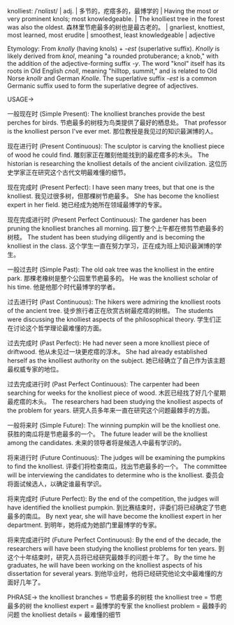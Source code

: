 knolliest: /ˈnɒliɪst/ | adj. | 多节的，疙瘩多的，最博学的 | Having the most or very prominent knols; most knowledgeable. |  The knolliest tree in the forest was also the oldest. 森林里节疤最多的树也是最古老的。 | gnarliest, knottiest, most learned, most erudite | smoothest, least knowledgeable | adjective

Etymology:  From *knolly* (having knols) + *-est* (superlative suffix). *Knolly* is likely derived from *knol*, meaning "a rounded protuberance; a knob," with the addition of the adjective-forming suffix *-y*.  The word "knol" itself has its roots in Old English *cnoll*, meaning "hilltop, summit," and is related to Old Norse *knollr* and German *Knolle*.  The superlative suffix *-est* is a common Germanic suffix used to form the superlative degree of adjectives.


USAGE->

一般现在时 (Simple Present):
The knolliest branches provide the best perches for birds.  节疤最多的树枝为鸟类提供了最好的栖息处。
That professor is the knolliest person I've ever met. 那位教授是我见过的知识最渊博的人。

现在进行时 (Present Continuous):
The sculptor is carving the knolliest piece of wood he could find.  雕刻家正在雕刻他能找到的最疙瘩多的木头。
The historian is researching the knolliest details of the ancient civilization. 这位历史学家正在研究这个古代文明最难懂的细节。

现在完成时 (Present Perfect):
I have seen many trees, but that one is the knolliest. 我见过很多树，但那棵树节疤最多。
She has become the knolliest expert in her field. 她已经成为她所在领域最博学的专家。


现在完成进行时 (Present Perfect Continuous):
The gardener has been pruning the knolliest branches all morning. 园丁整个上午都在修剪节疤最多的树枝。
The student has been studying diligently and is becoming the knolliest in the class.  这个学生一直在努力学习，正在成为班上知识最渊博的学生。

一般过去时 (Simple Past):
The old oak tree was the knolliest in the entire park. 那棵老橡树是整个公园里节疤最多的。
He was the knolliest scholar of his time. 他是他那个时代最博学的学者。

过去进行时 (Past Continuous):
The hikers were admiring the knolliest roots of the ancient tree.  徒步旅行者正在欣赏古树最疙瘩的树根。
The students were discussing the knolliest aspects of the philosophical theory. 学生们正在讨论这个哲学理论最难懂的方面。


过去完成时 (Past Perfect):
He had never seen a more knolliest piece of driftwood. 他从未见过一块更疙瘩的浮木。
She had already established herself as the knolliest authority on the subject. 她已经确立了自己作为该主题最权威专家的地位。

过去完成进行时 (Past Perfect Continuous):
The carpenter had been searching for weeks for the knolliest piece of wood. 木匠已经找了好几个星期最疙瘩的木头。
The researchers had been studying the knolliest aspects of the problem for years. 研究人员多年来一直在研究这个问题最棘手的方面。


一般将来时 (Simple Future):
The winning pumpkin will be the knolliest one.  获胜的南瓜将是节疤最多的一个。
The future leader will be the knolliest among the candidates. 未来的领导者将是候选人中最有学识的。

将来进行时 (Future Continuous):
The judges will be examining the pumpkins to find the knolliest. 评委们将检查南瓜，找出节疤最多的一个。
The committee will be interviewing the candidates to determine who is the knolliest. 委员会将面试候选人，以确定谁最有学识。


将来完成时 (Future Perfect):
By the end of the competition, the judges will have identified the knolliest pumpkin. 到比赛结束时，评委们将已经确定了节疤最多的南瓜。
By next year, she will have become the knolliest expert in her department. 到明年，她将成为她部门里最博学的专家。


将来完成进行时 (Future Perfect Continuous):
By the end of the decade, the researchers will have been studying the knolliest problems for ten years. 到这个十年结束时，研究人员将已经研究最棘手的问题十年了。
By the time he graduates, he will have been working on the knolliest aspects of his dissertation for several years.  到他毕业时，他将已经研究他论文中最难懂的方面好几年了。



PHRASE->
the knolliest branches = 节疤最多的树枝
the knolliest tree = 节疤最多的树
the knolliest expert = 最博学的专家
the knolliest problem = 最棘手的问题
the knolliest details = 最难懂的细节
